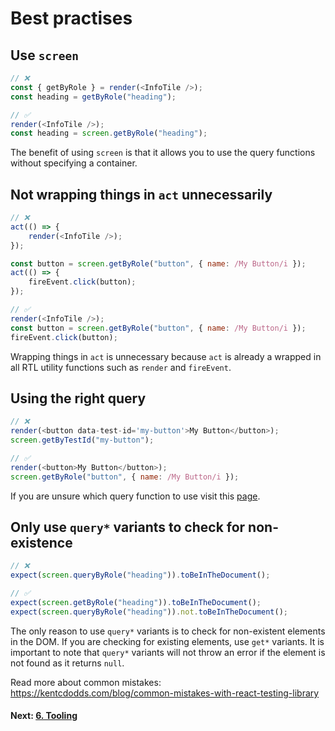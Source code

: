 # Best practises

## Use `screen`

```js
// ❌
const { getByRole } = render(<InfoTile />);
const heading = getByRole("heading");

// ✅
render(<InfoTile />);
const heading = screen.getByRole("heading");
```

The benefit of using `screen` is that it allows you to use the query functions without specifying a container.

## Not wrapping things in `act` unnecessarily

```js
// ❌
act(() => {
    render(<InfoTile />);
});

const button = screen.getByRole("button", { name: /My Button/i });
act(() => {
    fireEvent.click(button);
});

// ✅
render(<InfoTile />);
const button = screen.getByRole("button", { name: /My Button/i });
fireEvent.click(button);
```

Wrapping things in `act` is unnecessary because `act` is already a wrapped in all RTL utility functions such as `render` and `fireEvent`.

## Using the right query

```js
// ❌
render(<button data-test-id='my-button'>My Button</button>);
screen.getByTestId("my-button");

// ✅
render(<button>My Button</button>);
screen.getByRole("button", { name: /My Button/i });
```

If you are unsure which query function to use visit this [page](https://testing-library.com/docs/queries/about/#priority).

## Only use `query*` variants to check for non-existence

```js
// ❌
expect(screen.queryByRole("heading")).toBeInTheDocument();

// ✅
expect(screen.getByRole("heading")).toBeInTheDocument();
expect(screen.queryByRole("heading")).not.toBeInTheDocument();
```

The only reason to use `query*` variants is to check for non-existent elements in the DOM. If you are checking for existing elements, use `get*` variants. It is important to note that `query*` variants will not throw an error if the element is not found as it returns `null`.

Read more about common mistakes: https://kentcdodds.com/blog/common-mistakes-with-react-testing-library

#### Next: [6. Tooling](../6.tooling/README.md)
